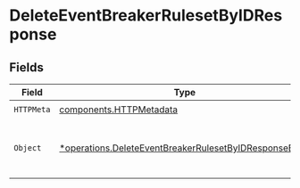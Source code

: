 # DeleteEventBreakerRulesetByIDResponse


## Fields

| Field                                                                                                                         | Type                                                                                                                          | Required                                                                                                                      | Description                                                                                                                   |
| ----------------------------------------------------------------------------------------------------------------------------- | ----------------------------------------------------------------------------------------------------------------------------- | ----------------------------------------------------------------------------------------------------------------------------- | ----------------------------------------------------------------------------------------------------------------------------- |
| `HTTPMeta`                                                                                                                    | [components.HTTPMetadata](../../models/components/httpmetadata.md)                                                            | :heavy_check_mark:                                                                                                            | N/A                                                                                                                           |
| `Object`                                                                                                                      | [*operations.DeleteEventBreakerRulesetByIDResponseBody](../../models/operations/deleteeventbreakerrulesetbyidresponsebody.md) | :heavy_minus_sign:                                                                                                            | a list of Event Breaker Ruleset objects                                                                                       |